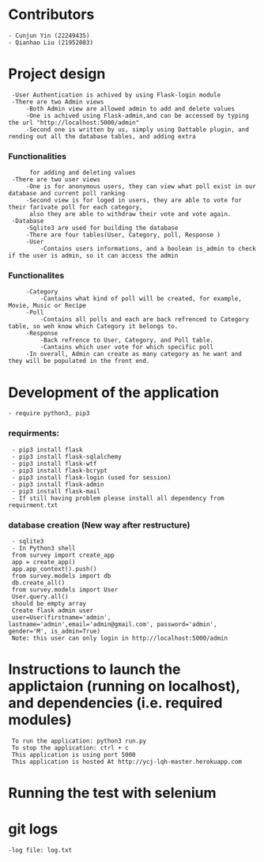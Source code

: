 # Contributors
	- Cunjun Yin (22249435)
	- Qianhao Liu (21952083)

# Project design
     -User Authentication is achived by using Flask-login module
     -There are two Admin views
         -Both Admin view are allowed admin to add and delete values
         -One is achived using Flask-admin,and can be accessed by typing the url "http://localhost:5000/admin"
         -Second one is written by us, simply using Dattable plugin, and rending out all the database tables, and adding extra
### Functionalities
          for adding and deleting values
     -There are two user views
         -One is for anonymous users, they can view what poll exist in our database and current poll ranking 
         -Second view is for loged in users, they are able to vote for their farivate poll for each category,
          also they are able to withdraw their vote and vote again.
     -Database
         -Sqlite3 are used for building the database
         -There are four tables(User, Category, poll, Response )
         -User
             -Contains users informations, and a boolean is_admin to check if the user is admin, so it can access the admin
### Functionalites
         -Category
             -Cantains what kind of poll will be created, for example, Movie, Music or Recipe
         -Poll
             -Contains all polls and each are back refrenced to Category table, so weh know which Category it belongs to.
         -Response
             -Back refrence to User, Category, and Poll table.
             -Cantains which user vote for which specific poll
         -In overall, Admin can create as many category as he want and they will be populated in the front end.
      
             
# Development of the application
	- require python3, pip3

### requirments:
     - pip3 install flask 
     - pip3 install flask-sqlalchemy
     - pip3 install flask-wtf
     - pip3 install flask-bcrypt
     - pip3 install flask-login (used for session)
     - pip3 install flask-admin
     - pip3 install flask-mail
     - If still having problem please install all dependency from requirment.txt

### database creation (New way after restructure) 
     - sqlite3
     - In Python3 shell 
     from survey import create_app
     app = create_app()
     app.app_context().push()
     from survey.models import db
     db.create_all()
     from survey.models import User
     User.query.all()
     should be empty array
     Create flask admin user
     user=User(firstname='admin', lastname='admin',email='admin@gmail.com', password='admin', gender='M', is_admin=True)
	 Note: this user can only login in http://localhost:5000/admin
	 
 
 
# Instructions to launch the applictaion (running on localhost), and dependencies (i.e. required modules)
     To run the application: python3 run.py
     To stop the application: ctrl + c
     This application is using port 5000
     This application is hosted At http://ycj-lqh-master.herokuapp.com

# Running the test with selenium
	


# git logs
    -log file: log.txt
    
